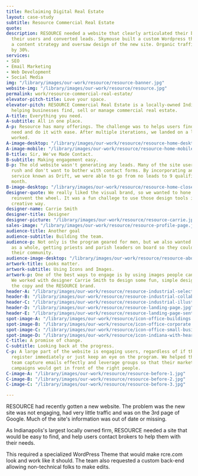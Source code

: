 ```yaml
---
title: Reclaiming Digital Real Estate
layout: case-study
subtitle: Resource Commercial Real Estate
quote: 
description: RESOURCE needed a website that clearly articulated their brand, reached
  their users and converted leads. Skymouse built a custom Wordpress theme, developed
  a content strategy and oversaw design of the new site. Organic traffic increased
  by 30%.
services:
- SEO
- Email Marketing
- Web Development
- Social Media
img: "/library/images/our-work/resource/resource-banner.jpg"
website-img: "/library/images/our-work/resource/resource.jpg"
permalink: work/resource-commercial-real-estate/
elevator-pitch-title: Love your space.
elevator-pitch: RESOURCE Commercial Real Estate is a locally-owned Indianapolis firm
  helping businesses find, sell or manage commercial real estate.
A-title: Everything you need.
A-subtitle: All in one place.
A-p: Resource has many offerings. The challenge was to helps users find what they
  need and do it with ease. After multiple iterations, we landed on a layout that
  worked.
A-image-desktop: "/library/images/our-work/resource/resource-home-desktop.jpg"
A-image-mobile: "/library/images/our-work/resource/resource-home-mobile.jpg"
B-title: Sir, We've Made Contact.
B-subtitle: Making engagement easy.
B-p: The old website wasn't generating any leads. Many of the site users are in a
  rush and don't want to bother with contact forms. By incorporating an online chat
  service known as Drift, we were able to go from no leads to 9 qualified leads a
  month.
B-image-desktop: "/library/images/our-work/resource/resource-home-close.jpg"
designer-quote: We really liked the visual brand, so we wanted to hone it and not
  reinvent the wheel. It was a fun challege to use those design tools in a new and
  creative way.
designer-name: Carrie Smith
designer-title: Designer
designer-picture: "/library/images/our-work/resource/resource-carrie.jpg"
sales-image: "/library/images/our-work/resource/resource-profile-page.jpg"
audience-title: Another goal
audience-subtitle: Building the team.
audience-p: Not only is the program geared for men, but we also wanted to target parishes
  as a whole, getting priests and parish leaders on board so they could transform
  their community.
audience-image-desktop: "/library/images/our-work/resource/resource-about-careers.jpg"
artwork-title: Looks matter.
artwork-subtitle: Using Icons and Images.
artwork-p: One of the best ways to engage is by using images people can understand.
  We worked with designer Carrie Smith to design some fun, simple designs that supported
  the copy and the RESOURCE brand.
header-A: "/library/images/our-work/resource/resource-industrial-selector.png"
header-B: "/library/images/our-work/resource/resource-industrial-collab.jpg"
header-C: "/library/images/our-work/resource/resource-industrial-illustration.jpg"
header-D: "/library/images/our-work/resource/resource-landing-page.jpg"
header-E: "/library/images/our-work/resource/resource-landing-page-sent.jpg"
spot-image-A: "/library/images/our-work/resource/icon-office-buildings.svg"
spot-image-B: "/library/images/our-work/resource/icon-office-corporate.svg"
spot-image-C: "/library/images/our-work/resource/icon-office-small-business.svg"
spot-image-D: "/library/images/our-work/resource/icon-indiana-with-heart.svg"
C-title: A promise of change.
C-subtitle: Looking back at the progress.
C-p: A large part of the website is engaging users, regardless of if they decide to
  register immediately or just keep an eye on the program. We helped the RESOURCE
  team capture emails effectly and leverage groups so that their marketing follow-up
  campaigns would get in front of the right people.
C-image-A: "/library/images/our-work/resource/resource-before-1.jpg"
C-image-B: "/library/images/our-work/resource/resource-before-2.jpg"
C-image-C: "/library/images/our-work/resource/resource-before-3.jpg"

---
```

RESOURCE had recently gotten a new website. The problem was the new site was not engaging, had very little traffic and was on the 3rd page of Google. Much of the site's information was out of date or missing.

As Indianapolis's largest locally owned firm, RESOURCE needed a site that would be easy to find, and help users contact brokers to help them with their needs.

This required a specialized WordPress Theme that would make rcre.com look and work like it should. The team also requested a custom back-end allowing non-technical folks to make edits.